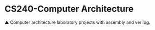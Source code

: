 # CS240-Computer Architecture
  ▲ Computer architecture laboratory projects with assembly and verilog.
